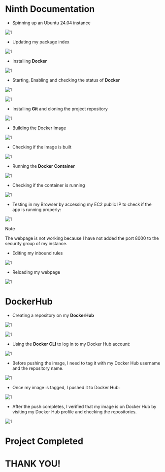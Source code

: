 # Ninth Documentation

- Spinning up an Ubuntu 24.04 instance

![1](new/1.png)

- Updating my package index

![1](new/2.png)

- Installing **Docker**

![1](new/3.png)

- Starting, Enabling and checking the status of **Docker**

![1](new/4.png)

![1](new/5.png)

- Installing **Git** and cloning the project repository

![1](new/6.png)

- Building the Docker Image

![1](new/7.png)

- Checking if the image is built

![1](new/8.png)

- Running the **Docker Container**

![1](new/9.png)

- Checking if the container is running

![1](new/10.png)

- Testing in my Browser by accessing my EC2 public IP to check if the app is running properly:

![1](new/11.png)

>[!NOTE]
The webpage is not working because I have not added the port 8000 to the security group of my instance.

- Editing my inbound rules 

![1](new/12.png)

- Reloading my webpage

![1](new/13.png)

# DockerHub

- Creating a repository on my **DockerHub**

![1](new/14.png)

![1](new/15.png)

- Using the **Docker CLI** to log in to my Docker Hub account:

![1](new/16.png)

- Before pushing the image, I need to tag it with my Docker Hub username and the repository name. 

![1](new/17.png)

- Once my image is tagged, I pushed it to Docker Hub:

![1](new/18.png)

- After the push completes, I verified that my image is on Docker Hub by visiting my Docker Hub profile and checking the repositories.

![1](new/19.png)

# Project Completed
# THANK YOU!

